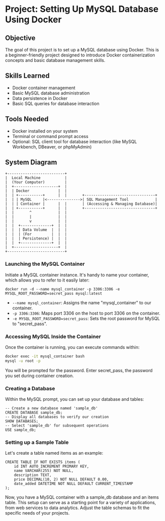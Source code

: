 # Project: Setting Up MySQL Database Using Docker

## Objective

The goal of this project is to set up a MySQL database using Docker. This is a beginner-friendly project designed to introduce Docker containerization concepts and basic database management skills.

## Skills Learned

- Docker container management
- Basic MySQL database administration
- Data persistence in Docker
- Basic SQL queries for database interaction

## Tools Needed

- Docker installed on your system
- Terminal or command prompt access
- Optional: SQL client tool for database interaction (like MySQL Workbench, DBeaver, or phpMyAdmin)

## System Diagram

```
+--------------------------+
|  Local Machine           |
|  (Your Computer)         |
|  +--------------------+  |
|  | Docker             |  |
|  | +-----------+      |  |       +--------------------------------+
|  | | MySQL     |<--------------->| SQL Management Tool            |
|  | | Container |      |  |       | (Accessing & Managing Database)|
|  | +-----------+      |  |       +--------------------------------+
|  |       ^            |  |
|  |       |            |  |
|  |       v            |  |
|  |  +--------------+  |  |
|  |  | Data Volume  |  |  |
|  |  | (For         |  |  |
|  |  | Persistence) |  |  |
|  |  +--------------+  |  |
|  +--------------------+  |
+--------------------------+
```

### Launching the MySQL Container

Initiate a MySQL container instance. It's handy to name your container, which allows you to refer to it easily later:

```
docker run -d --name mysql_container -p 3306:3306 -e MYSQL_ROOT_PASSWORD=secret_pass mysql:latest
```

- `--name mysql_container`: Assigns the name "mysql_container" to our container.
- `-p 3306:3306`: Maps port 3306 on the host to port 3306 on the container.
- `-e MYSQL_ROOT_PASSWORD=secret_pass`: Sets the root password for MySQL to "secret_pass".

### Accessing MySQL Inside the Container

Once the container is running, you can execute commands within:

```bash
docker exec -it mysql_container bash
mysql -u root -p
```

You will be prompted for the password. Enter secret_pass, the password you set during container creation.

### Creating a Database

Within the MySQL prompt, you can set up your database and tables:

```MySQL
-- Create a new database named 'sample_db'
CREATE DATABASE sample_db;
-- Display all databases to verify our creation
SHOW DATABASES;
-- Select 'sample_db' for subsequent operations
USE sample_db;
```

### Setting up a Sample Table

Let's create a table named items as an example:

```MySQL
CREATE TABLE IF NOT EXISTS items (
    id INT AUTO_INCREMENT PRIMARY KEY,
    name VARCHAR(255) NOT NULL,
    description TEXT,
    price DECIMAL(10, 2) NOT NULL DEFAULT 0.00,
    date_added DATETIME NOT NULL DEFAULT CURRENT_TIMESTAMP
);
```

Now, you have a MySQL container with a sample_db database and an items table. This setup can serve as a starting point for a variety of applications, from web services to data analytics. Adjust the table schemas to fit the specific needs of your projects.

